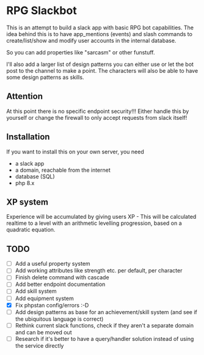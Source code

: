 # RPG Slackbot

This is an attempt to build a slack app with basic RPG bot capabilities.
The idea behind this is to have app_mentions (events) and slash commands to create/list/show and modify user accounts in the internal database. 

So you can add properties like "sarcasm" or other funstuff.

I'll also add a larger list of design patterns you can either use or let the bot post to the channel to make a point. 
The characters will also be able to have some design patterns as skills.

## Attention

At this point there is no specific endpoint security!!!
Either handle this by yourself or change the firewall to only accept requests from slack itself!

## Installation

If you want to install this on your own server, you need 

* a slack app
* a domain, reachable from the internet
* database (SQL)
* php 8.x

## XP system

Experience will be accumulated by giving users XP - This will be calculated realtime to a level with an arithmetic levelling progression, based on a quadratic equation.

## TODO

* [ ] Add a useful property system
* [ ] Add working attributes like strength etc. per default, per character
* [ ] Finish delete command with cascade
* [ ] Add better endpoint documentation
* [ ] Add skill system
* [ ] Add equipment system
* [x] Fix phpstan config/errors :-D
* [ ] Add design patterns as base for an achievement/skill system (and see if the ubiquitous language is correct)
* [ ] Rethink current slack functions, check if they aren't a separate domain and can be moved out
* [ ] Research if it's better to have a query/handler solution instead of using the service directly
